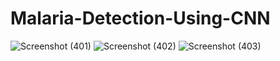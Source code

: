 # Malaria-Detection-Using-CNN

![Screenshot (401)](https://github.com/user-attachments/assets/48ec71e6-d13a-4f2b-9e40-8d2455e2a8a2)
![Screenshot (402)](https://github.com/user-attachments/assets/b5dc08dd-0b1c-47ad-ad1c-391de8993cd6)
![Screenshot (403)](https://github.com/user-attachments/assets/1ad3d46e-78c3-4a95-b321-f85b16ed4d07)
